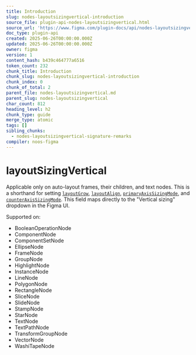 ```yaml
---
title: Introduction
slug: nodes-layoutsizingvertical-introduction
source_file: plugin-api-nodes-layoutsizingvertical.html
source_url: 'https://www.figma.com/plugin-docs/api/nodes-layoutsizingvertical/'
doc_type: plugin-api
created: 2025-06-26T00:00:00.000Z
updated: 2025-06-26T00:00:00.000Z
owner: figma
version: 1
content_hash: b439c464777a6516
token_count: 232
chunk_title: Introduction
chunk_slug: nodes-layoutsizingvertical-introduction
chunk_index: 0
chunk_of_total: 2
parent_file: nodes-layoutsizingvertical.md
parent_slug: nodes-layoutsizingvertical
char_count: 812
heading_level: h2
chunk_type: guide
merge_type: atomic
tags: []
sibling_chunks:
  - nodes-layoutsizingvertical-signature-remarks
compiler: noos-figma
---
```


# layoutSizingVertical

Applicable only on auto-layout frames, their children, and text nodes. This is a shorthand for setting [`layoutGrow`](/plugin-docs/api/properties/nodes-layoutgrow/), [`layoutAlign`](/plugin-docs/api/properties/nodes-layoutalign/), [`primaryAxisSizingMode`](/plugin-docs/api/properties/nodes-primaryaxissizingmode/), and [`counterAxisSizingMode`](/plugin-docs/api/properties/nodes-counteraxissizingmode/). This field maps directly to the "Vertical sizing" dropdown in the Figma UI.

 Supported on:

- BooleanOperationNode
- ComponentNode
- ComponentSetNode
- EllipseNode
- FrameNode
- GroupNode
- HighlightNode
- InstanceNode
- LineNode
- PolygonNode
- RectangleNode
- SliceNode
- SlideNode
- StampNode
- StarNode
- TextNode
- TextPathNode
- TransformGroupNode
- VectorNode
- WashiTapeNode
